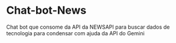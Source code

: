 # Chat-bot-News
 Chat bot que consome da API da NEWSAPI para buscar dados de tecnologia para condensar com ajuda da API do Gemini
